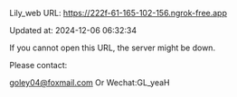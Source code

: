 Lily_web URL: https://222f-61-165-102-156.ngrok-free.app

Updated at: 2024-12-06 06:32:34

If you cannot open this URL, the server might be down.

Please contact: 

goley04@foxmail.com Or Wechat:GL_yeaH